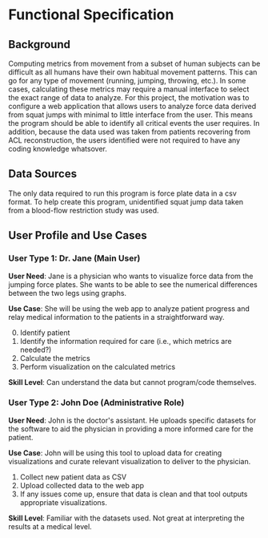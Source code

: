 # Functional Specification

## Background

Computing metrics from movement from a subset of human subjects can be difficult as all humans have their own habitual movement patterns. This can go for any type of movement (running, jumping, throwing, etc.). In some cases, calculating these metrics may require a manual interface to select the exact range of data to analyze. For this project, the motivation was to configure a web application that allows users to analyze force data derived from squat jumps with minimal to little interface from the user. This means the program should be able to identify all critical events the user requires. In addition, because the data used was taken from patients recovering from ACL reconstruction, the users identified were not required to have any coding knowledge whatsover.

## Data Sources
The only data required to run this program is force plate data in a csv format. To help create this program, unidentified squat jump data taken from a blood-flow restriction study was used.

## User Profile and Use Cases

### User Type 1: Dr. Jane (Main User)

**User Need**: Jane is a physician who wants to visualize force data from the jumping force plates. She wants to be able to see the numerical differences between the two legs using graphs.

**Use Case**: She will be using the web app to analyze patient progress and relay medical information to the patients in a straightforward way.

0. Identify patient
1. Identify the information required for care (i.e., which metrics are needed?)
2. Calculate the metrics
3. Perform visualization on the calculated metrics

**Skill Level**: Can understand the data but cannot program/code themselves.



### User Type 2: John Doe (Administrative Role)

**User Need**: John is the doctor's assistant. He uploads specific datasets for the software to aid the physician in providing a more informed care for the patient.

**Use Case**: John will be using this tool to upload data for creating visualizations and curate relevant visualization to deliver to the physician.

1. Collect new patient data as CSV
2. Upload collected data to the web app
3. If any issues come up, ensure that data is clean and that tool outputs appropriate visualizations. 

**Skill Level**: Familiar with the datasets used. Not great at interpreting the results at a medical level.

